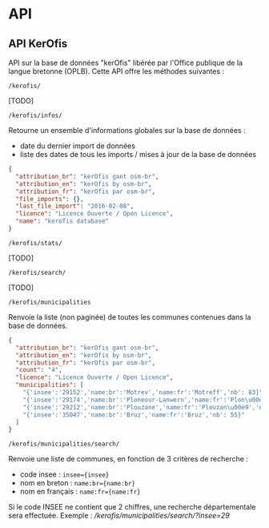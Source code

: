 # API

## API KerOfis
API sur la base de données "kerOfis" libérée par l'Office publique de la langue bretonne (OPLB). Cette API offre les méthodes suivantes :

``` /kerofis/ ```

[TODO]

``` /kerofis/infos/ ```

Retourne un ensemble d'informations globales sur la base de données :
  - date du dernier import de données
  - liste des dates de tous les imports / mises à jour de la base de données

```json
{
  "attribution_br": "kerOfis gant osm-br", 
  "attribution_en": "kerOfis by osm-br", 
  "attribution_fr": "kerOfis par osm-br", 
  "file_imports": {}, 
  "last_file_import": "2016-02-08", 
  "licence": "Licence Ouverte / Open Licence", 
  "name": "kerofis database"
}
```

``` /kerofis/stats/ ```

[TODO]

``` /kerofis/search/ ```

[TODO]

``` /kerofis/municipalities ```

Renvoie la liste (non paginée) de toutes les communes contenues dans la base de données.

```json
{
  "attribution_br": "kerOfis gant osm-br", 
  "attribution_en": "kerOfis by osm-br", 
  "attribution_fr": "kerOfis par osm-br", 
  "count": "4", 
  "licence": "Licence Ouverte / Open Licence", 
  "municipalities": [
    "{'insee':'29152','name:br':'Motrev','name:fr':'Motreff','nb': 83}", 
    "{'insee':'29174','name:br':'Ploneour-Lanwern','name:fr':'Plon\u00e9our-Lanvern','nb': 481}", 
    "{'insee':'29212','name:br':'Plouzane','name:fr':'Plouzan\u00e9','nb': 196}", 
    "{'insee':'35047','name:br':'Bruz','name:fr':'Bruz','nb': 55}"
  ]
}
```

``` /kerofis/municipalities/search/ ```

Renvoie une liste de communes, en fonction de 3 critères de recherche :
- code insee :  ```insee={insee}```
- nom en breton : ```name:br={name:br}```
- nom en français : ```name:fr={name:fr}```

Si le code INSEE ne contient que 2 chiffres, une recherche départementale sera effectuée. Exemple : _/kerofis/municipalities/search/?insee=29_


